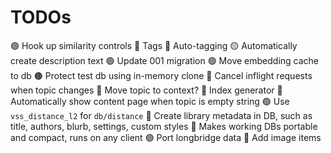 
# TODOs

🟢 Hook up similarity controls
🔴 Tags
  🔴 Auto-tagging
🟡 Automatically create description text
🟢 Update 001 migration
🟢 Move embedding cache to db
  🟤 Protect test db using in-memory clone
🔴 Cancel inflight requests when topic changes
🔴 Move topic to context?
🔴 Index generator
  🔴 Automatically show content page when topic is empty string
🟢 Use `vss_distance_l2` for `db/distance`
🔴 Create library metadata in DB, such as title, authors, blurb, settings, custom styles
  🔴 Makes working DBs portable and compact, runs on any client
🟢 Port longbridge data
🔴 Add image items
